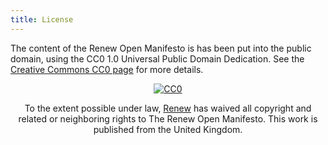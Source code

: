 ```yaml
---
title: License
---
```


The content of the Renew Open Manifesto is has been put into the public domain, using the CC0 1.0 Universal Public Domain Dedication.  See the [Creative Commons CC0 page](http://creativecommons.org/publicdomain/zero/1.0/) for more details.

<div class="well" style='max-width: 500px; margin-left: auto; margin-right: auto; text-align: center'>
  
  <p xmlns:dct="http://purl.org/dc/terms/" xmlns:vcard="http://www.w3.org/2001/vcard-rdf/3.0#">
    <a rel="license" href="http://creativecommons.org/publicdomain/zero/1.0/"><img src="https://licensebuttons.net/p/zero/1.0/88x31.png" style="border-style: none;" alt="CC0" /></a>
  </p>
  <p>
    To the extent possible under law,
    <a rel="dct:publisher"
       href="https://www.renewparty.org.uk/">
      <span property="dct:title">Renew</span></a>
    has waived all copyright and related or neighboring rights to
    <span property="dct:title">The Renew Open Manifesto</span>.
  This work is published from the
  <span property="vcard:Country" datatype="dct:ISO3166"
        content="GB" about="http://openpolitics.org.uk/manifesto">
    United Kingdom</span>.
  </p>

</div>
